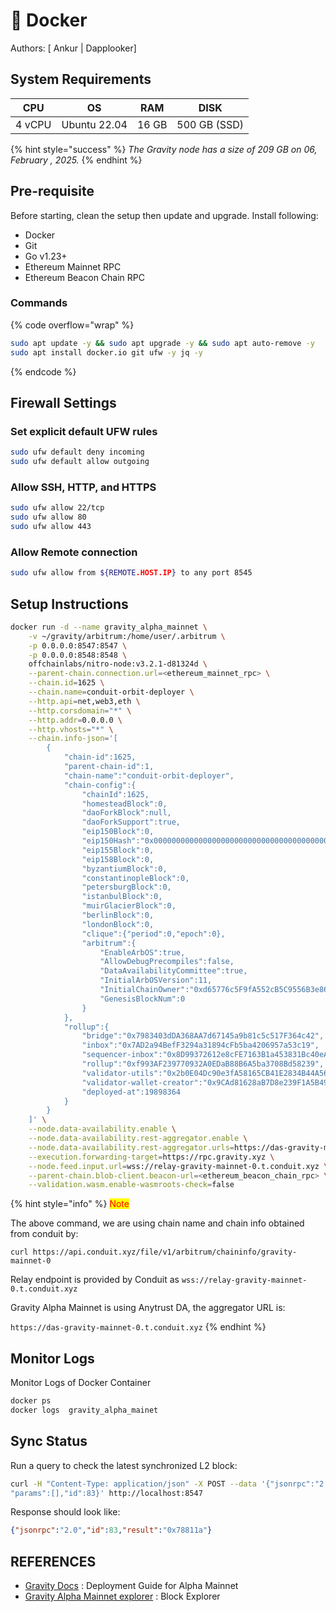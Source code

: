 # 🐳 Docker

Authors: \[ Ankur | Dapplooker]

## System Requirements

<table data-full-width="false"><thead><tr><th>CPU</th><th>OS</th><th>RAM</th><th>DISK</th></tr></thead><tbody><tr><td>4 vCPU</td><td>Ubuntu 22.04</td><td>16 GB</td><td>500 GB (SSD)</td></tr></tbody></table>

{% hint style="success" %}
_The Gravity node has a size of  209 GB on 06, February , 2025._
{% endhint %}

## Pre-requisite

Before starting, clean the setup then update and upgrade. Install following:

* Docker
* Git
* Go v1.23+
* Ethereum Mainnet  RPC
* Ethereum Beacon Chain RPC

### **Commands**

{% code overflow="wrap" %}
```bash
sudo apt update -y && sudo apt upgrade -y && sudo apt auto-remove -y
sudo apt install docker.io git ufw -y jq -y
```
{% endcode %}

## Firewall Settings

### Set explicit default UFW rules

```bash
sudo ufw default deny incoming
sudo ufw default allow outgoing
```

### Allow SSH, HTTP, and HTTPS

```bash
sudo ufw allow 22/tcp
sudo ufw allow 80
sudo ufw allow 443
```

### Allow Remote connection

```bash
sudo ufw allow from ${REMOTE.HOST.IP} to any port 8545
```

## Setup Instructions&#x20;

```bash
docker run -d --name gravity_alpha_mainnet \
    -v ~/gravity/arbitrum:/home/user/.arbitrum \
    -p 0.0.0.0:8547:8547 \
    -p 0.0.0.0:8548:8548 \
    offchainlabs/nitro-node:v3.2.1-d81324d \
    --parent-chain.connection.url=<ethereum_mainnet_rpc> \
    --chain.id=1625 \
    --chain.name=conduit-orbit-deployer \
    --http.api=net,web3,eth \
    --http.corsdomain="*" \
    --http.addr=0.0.0.0 \
    --http.vhosts="*" \
    --chain.info-json='[
        {
            "chain-id":1625,
            "parent-chain-id":1,
            "chain-name":"conduit-orbit-deployer",
            "chain-config":{
                "chainId":1625,
                "homesteadBlock":0,
                "daoForkBlock":null,
                "daoForkSupport":true,
                "eip150Block":0,
                "eip150Hash":"0x0000000000000000000000000000000000000000000000000000000000000000",
                "eip155Block":0,
                "eip158Block":0,
                "byzantiumBlock":0,
                "constantinopleBlock":0,
                "petersburgBlock":0,
                "istanbulBlock":0,
                "muirGlacierBlock":0,
                "berlinBlock":0,
                "londonBlock":0,
                "clique":{"period":0,"epoch":0},
                "arbitrum":{
                    "EnableArbOS":true,
                    "AllowDebugPrecompiles":false,
                    "DataAvailabilityCommittee":true,
                    "InitialArbOSVersion":11,
                    "InitialChainOwner":"0xd65776c5F9fA552cB5C9556B3e86bF6c376b233b",
                    "GenesisBlockNum":0
                }
            },
            "rollup":{
                "bridge":"0x7983403dDA368AA7d67145a9b81c5c517F364c42",
                "inbox":"0x7AD2a94BefF3294a31894cFb5ba4206957a53c19",
                "sequencer-inbox":"0x8D99372612e8cFE7163B1a453831Bc40eAeb3cF3",
                "rollup":"0xf993AF239770932A0EDaB88B6A5ba3708Bd58239",
                "validator-utils":"0x2b0E04Dc90e3fA58165CB41E2834B44A56E766aF",
                "validator-wallet-creator":"0x9CAd81628aB7D8e239F1A5B497313341578c5F71",
                "deployed-at":19898364
            }
        }
    ]' \
    --node.data-availability.enable \
    --node.data-availability.rest-aggregator.enable \
    --node.data-availability.rest-aggregator.urls=https://das-gravity-mainnet-0.t.conduit.xyz \
    --execution.forwarding-target=https://rpc.gravity.xyz \
    --node.feed.input.url=wss://relay-gravity-mainnet-0.t.conduit.xyz \
    --parent-chain.blob-client.beacon-url=<ethereum_beacon_chain_rpc> \
    --validation.wasm.enable-wasmroots-check=false 
```

{% hint style="info" %}
<mark style="color:red;">Note</mark>&#x20;

The above command, we are using chain name and chain info obtained from conduit by:

`curl https://api.conduit.xyz/file/v1/arbitrum/chaininfo/gravity-mainnet-0`

Relay endpoint is provided by Conduit as `wss://relay-gravity-mainnet-0.t.conduit.xyz`

Gravity Alpha Mainnet is using Anytrust DA, the aggregator URL is:

`https://das-gravity-mainnet-0.t.conduit.xyz`
{% endhint %}

## Monitor Logs

Monitor Logs of Docker Container&#x20;

```bash
docker ps 
docker logs  gravity_alpha_mainet
```

## Sync Status

Run a query to check the latest synchronized L2 block:

```bash
curl -H "Content-Type: application/json" -X POST --data '{"jsonrpc":"2.0","method":"eth_blockNumber",
"params":[],"id":83}' http://localhost:8547
```

Response should look like:

```json
{"jsonrpc":"2.0","id":83,"result":"0x78811a"}
```

## REFERENCES

* [Gravity Docs](https://docs.gravity.xyz/network/run-a-gravity-alpha-mainnet-l2-node) : Deployment Guide for Alpha Mainnet
* [Gravity Alpha Mainnet explorer](https://explorer.gravity.xyz/) : Block Explorer

